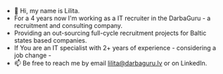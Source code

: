 - 👋 Hi, my name is Lilita.
- For a 4 years now I'm working as a IT recruiter in the DarbaGuru - a recruitment and consulting company.
- Providing an out-sourcing full-cycle recruitment projects for Baltic states based companies.
- If You are an IT specialist with 2+ years of experience - considering a job change - 
- 📫 Be free to reach me by email lilita@darbaguru.lv or on LinkedIn. 
